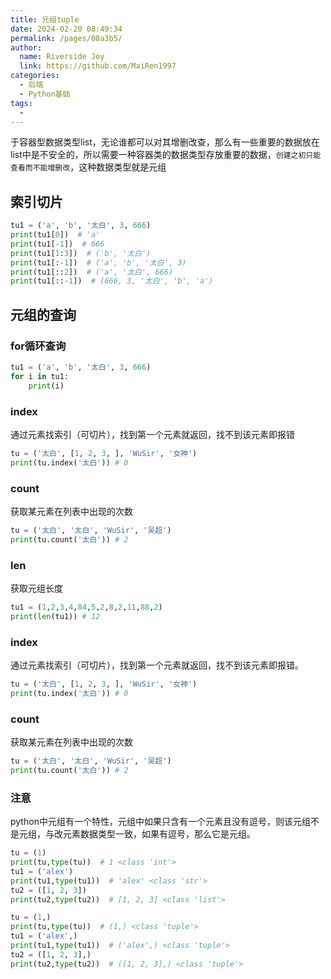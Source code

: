 ```yaml
---
title: 元组tuple
date: 2024-02-20 08:49:34
permalink: /pages/08a3b5/
author:
  name: Riverside Joy
  link: https://github.com/MaiRen1997
categories:
  - 后端
  - Python基础
tags:
  - 
---
```

于容器型数据类型list，无论谁都可以对其增删改查，那么有一些重要的数据放在list中是不安全的，所以需要一种容器类的数据类型存放重要的数据，`创建之初只能查看而不能增删改`，这种数据类型就是元组

## 索引切片

```python
tu1 = ('a', 'b', '太白', 3, 666)
print(tu1[0])  # 'a'
print(tu1[-1])  # 666
print(tu1[1:3])  # ('b', '太白')
print(tu1[:-1])  # ('a', 'b', '太白', 3)
print(tu1[::2])  # ('a', '太白', 666)
print(tu1[::-1])  # (666, 3, '太白', 'b', 'a')
```

## 元组的查询

### for循环查询

```python
tu1 = ('a', 'b', '太白', 3, 666)
for i in tu1:
    print(i)
```

### index

通过元素找索引（可切片），找到第一个元素就返回，找不到该元素即报错

```python
tu = ('太白', [1, 2, 3, ], 'WuSir', '女神')
print(tu.index('太白')) # 0
```

### count

获取某元素在列表中出现的次数

```python
tu = ('太白', '太白', 'WuSir', '吴超')
print(tu.count('太白')) # 2
```

### len

获取元组长度

```python
tu1 = (1,2,3,4,84,5,2,8,2,11,88,2)
print(len(tu1)) # 12
```

### index

通过元素找索引（可切片），找到第一个元素就返回，找不到该元素即报错。

```python
tu = ('太白', [1, 2, 3, ], 'WuSir', '女神')
print(tu.index('太白')) # 0
```

### count

获取某元素在列表中出现的次数

```python
tu = ('太白', '太白', 'WuSir', '吴超')
print(tu.count('太白')) # 2
```

### 注意

python中元组有一个特性，元组中如果只含有一个元素且没有逗号，则该元组不是元组，与改元素数据类型一致，如果有逗号，那么它是元组。

```python
tu = (1)
print(tu,type(tu))  # 1 <class 'int'>
tu1 = ('alex')
print(tu1,type(tu1))  # 'alex' <class 'str'>
tu2 = ([1, 2, 3])
print(tu2,type(tu2))  # [1, 2, 3] <class 'list'>

tu = (1,)
print(tu,type(tu))  # (1,) <class 'tuple'>
tu1 = ('alex',)
print(tu1,type(tu1))  # ('alex',) <class 'tuple'>
tu2 = ([1, 2, 3],)
print(tu2,type(tu2))  # ([1, 2, 3],) <class 'tuple'>
```



















































